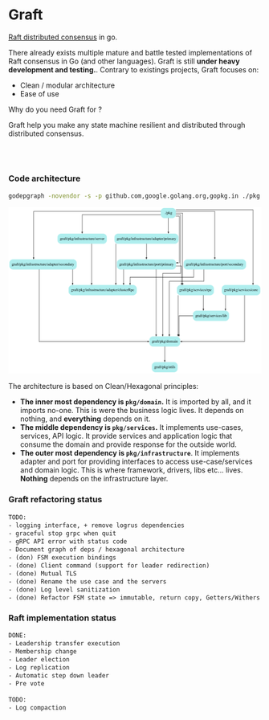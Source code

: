 # Graft

[Raft distributed consensus](https://raft.github.io/raft.pdf) in go.

There already exists multiple mature and battle tested implementations of Raft consensus in Go (and other languages).
Graft is still **under heavy development and testing.**. Contrary to existings projects, Graft focuses on:
- Clean / modular architecture
- Ease of use

Why do you need Graft for ?

Graft help you make any state machine resilient and distributed through distributed consensus.

<br />
<br />

### Code architecture

```sh
godepgraph -novendor -s -p github.com,google.golang.org,gopkg.in ./pkg | dot -Tpng -o graft.png
```

![deps](docs/dependencies.png)


The architecture is based on Clean/Hexagonal principles:
- **The inner most dependency is `pkg/domain`.** It is imported by all, and it imports no-one. This is were the business logic lives. It depends on nothing, and **everything** depends on it.
- **The middle dependency is `pkg/services`.** It implements use-cases, services, API logic. It provide services and application logic that consume the domain and provide response for the outside world.
- **The outer most dependency is `pkg/infrastructure`**. It implements adapter and port for providing interfaces to access use-case/services and domain logic. This is where framework, drivers, libs etc... lives. **Nothing** depends on the infrastructure layer.



### Graft refactoring status

```
TODO:
- logging interface, + remove logrus dependencies
- graceful stop grpc when quit
- gRPC API error with status code
- Document graph of deps / hexagonal architecture
- (don) FSM execution bindings
- (done) Client command (support for leader redirection)
- (done) Mutual TLS
- (done) Rename the use case and the servers
- (done) Log level sanitization
- (done) Refactor FSM state => immutable, return copy, Getters/Withers
```

### Raft implementation status

```
DONE:
- Leadership transfer execution
- Membership change
- Leader election
- Log replication
- Automatic step down leader
- Pre vote

TODO:
- Log compaction

